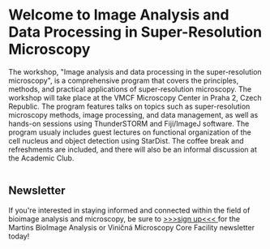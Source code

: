 # Welcome to Image Analysis and Data Processing in Super-Resolution Microscopy


The workshop, "Image analysis and data processing in the super-resolution microscopy", is a comprehensive program that covers the principles, methods, and practical applications of super-resolution microscopy. The workshop will take place at the VMCF Microscopy Center in Praha 2, Czech Republic. The program features talks on topics such as super-resolution microscopy methods, image processing, and data management, as well as hands-on sessions using ThunderSTORM and Fiji/ImageJ software. The program usualy includes guest lectures on functional organization of the cell nucleus and object detection using StarDist. The coffee break and refreshments are included, and there will also be an informal discussion at the Academic Club.


```{tableofcontents}
```

## Newsletter

If you're interested in staying informed and connected within the field of bioimage analysis and microscopy, be sure to <a href="https://dashboard.mailerlite.com/forms/296905/79732897429325210/share"> >>>sign up<<< </a> for the Martins BioImage Analysis or Viničná Microscopy Core Facility newsletter today!